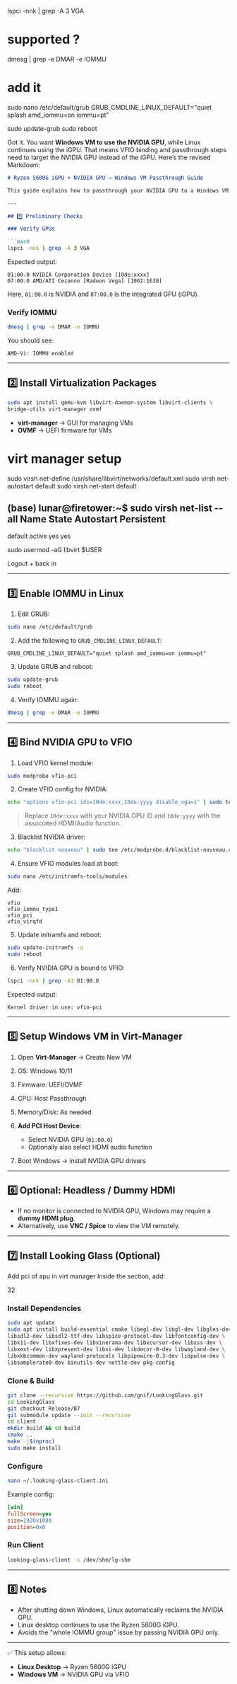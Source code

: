 
lspci -nnk | grep -A 3 VGA


# supported ?
dmesg | grep -e DMAR -e IOMMU

# add it
sudo nano /etc/default/grub
GRUB_CMDLINE_LINUX_DEFAULT="quiet splash amd_iommu=on iommu=pt"

sudo update-grub
sudo reboot




Got it. You want **Windows VM to use the NVIDIA GPU**, while Linux continues using the iGPU. That means VFIO binding and passthrough steps need to target the NVIDIA GPU instead of the iGPU. Here’s the revised Markdown:

````markdown
# Ryzen 5600G iGPU + NVIDIA GPU → Windows VM Passthrough Guide

This guide explains how to passthrough your NVIDIA GPU to a Windows VM while keeping your Ryzen 5600G iGPU for Linux desktop.

---

## 1️⃣ Preliminary Checks

### Verify GPUs

```bash
lspci -nnk | grep -A 3 VGA
````

Expected output:

```
01:00.0 NVIDIA Corporation Device [10de:xxxx]
07:00.0 AMD/ATI Cezanne [Radeon Vega] [1002:1638]
```

Here, `01:00.0` is NVIDIA and `07:00.0` is the integrated GPU (iGPU).

### Verify IOMMU

```bash
dmesg | grep -e DMAR -e IOMMU
```

You should see:

```
AMD-Vi: IOMMU enabled
```

---

## 2️⃣ Install Virtualization Packages

```bash
sudo apt install qemu-kvm libvirt-daemon-system libvirt-clients \
bridge-utils virt-manager ovmf
```

* **virt-manager** → GUI for managing VMs
* **OVMF** → UEFI firmware for VMs

# virt manager setup
sudo virsh net-define /usr/share/libvirt/networks/default.xml
sudo virsh net-autostart default
sudo virsh net-start default

(base) lunar@firetower:~$ sudo virsh net-list --all
 Name      State    Autostart   Persistent
--------------------------------------------
 default   active   yes         yes

sudo usermod -aG libvirt $USER

Logout + back in

---

## 3️⃣ Enable IOMMU in Linux

1. Edit GRUB:

```bash
sudo nano /etc/default/grub
```

2. Add the following to `GRUB_CMDLINE_LINUX_DEFAULT`:

```text
GRUB_CMDLINE_LINUX_DEFAULT="quiet splash amd_iommu=on iommu=pt"
```

3. Update GRUB and reboot:

```bash
sudo update-grub
sudo reboot
```

4. Verify IOMMU again:

```bash
dmesg | grep -e DMAR -e IOMMU
```

---

## 4️⃣ Bind NVIDIA GPU to VFIO

1. Load VFIO kernel module:

```bash
sudo modprobe vfio-pci
```

2. Create VFIO config for NVIDIA:

```bash
echo "options vfio-pci ids=10de:xxxx,10de:yyyy disable_vga=1" | sudo tee /etc/modprobe.d/vfio-nvidia.conf
```

> Replace `10de:xxxx` with your NVIDIA GPU ID and `10de:yyyy` with the associated HDMI/Audio function.

3. Blacklist NVIDIA driver:

```bash
echo "blacklist nouveau" | sudo tee /etc/modprobe.d/blacklist-nouveau.conf
```

4. Ensure VFIO modules load at boot:

```bash
sudo nano /etc/initramfs-tools/modules
```

Add:

```
vfio
vfio_iommu_type1
vfio_pci
vfio_virqfd
```

5. Update initramfs and reboot:

```bash
sudo update-initramfs -u
sudo reboot
```

6. Verify NVIDIA GPU is bound to VFIO:

```bash
lspci -nnk | grep -A3 01:00.0
```

Expected output:

```
Kernel driver in use: vfio-pci
```

---

## 5️⃣ Setup Windows VM in Virt-Manager

1. Open **Virt-Manager** → Create New VM
2. OS: Windows 10/11
3. Firmware: UEFI/OVMF
4. CPU: Host Passthrough
5. Memory/Disk: As needed
6. **Add PCI Host Device**:

   * Select NVIDIA GPU (`01:00.0`)
   * Optionally also select HDMI audio function
7. Boot Windows → install NVIDIA GPU drivers

---

## 6️⃣ Optional: Headless / Dummy HDMI

* If no monitor is connected to NVIDIA GPU, Windows may require a **dummy HDMI plug**.
* Alternatively, use **VNC / Spice** to view the VM remotely.

---

## 7️⃣ Install Looking Glass (Optional)

Add pci of apu in virt manager
Inside the <devices> section, add:

<shmem name='lg-shm'>
  <model type='ivshmem-plain'/>
  <size unit='M'>32</size>
</shmem>

### Install Dependencies

```bash
sudo apt update
sudo apt install build-essential cmake libegl-dev libgl-dev libgles-dev \
libsdl2-dev libsdl2-ttf-dev libspice-protocol-dev libfontconfig-dev \
libx11-dev libxfixes-dev libxinerama-dev libxcursor-dev libxss-dev \
libxext-dev libxpresent-dev libxi-dev libdecor-0-dev libwayland-dev \
libxkbcommon-dev wayland-protocols libpipewire-0.3-dev libpulse-dev \
libsamplerate0-dev binutils-dev nettle-dev pkg-config
```

### Clone & Build

```bash
git clone --recursive https://github.com/gnif/LookingGlass.git
cd LookingGlass
git checkout Release/B7
git submodule update --init --recursive
cd client
mkdir build && cd build
cmake ..
make -j$(nproc)
sudo make install
```

### Configure

```bash
nano ~/.looking-glass-client.ini
```

Example config:

```ini
[win]
fullScreen=yes
size=1920x1080
position=0x0
```

### Run Client

```bash
looking-glass-client -s /dev/shm/lg-shm
```

---

## 8️⃣ Notes

* After shutting down Windows, Linux automatically reclaims the NVIDIA GPU.
* Linux desktop continues to use the Ryzen 5600G iGPU.
* Avoids the "whole IOMMU group" issue by passing NVIDIA GPU only.

---

✅ This setup allows:

* **Linux Desktop** → Ryzen 5600G iGPU
* **Windows VM** → NVIDIA GPU via VFIO

```

